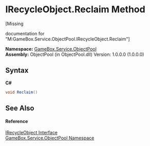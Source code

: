 # IRecycleObject.Reclaim Method 
 

\[Missing <summary> documentation for "M:GameBox.Service.ObjectPool.IRecycleObject.Reclaim"\]

**Namespace:**&nbsp;<a href="8c57d292-6d77-8f14-a220-277dfcca9b7c">GameBox.Service.ObjectPool</a><br />**Assembly:**&nbsp;ObjectPool (in ObjectPool.dll) Version: 1.0.0.0 (1.0.0.0)

## Syntax

**C#**<br />
``` C#
void Reclaim()
```


## See Also


#### Reference
<a href="410a87b3-87a5-c6d1-b738-7c916dbe1869">IRecycleObject Interface</a><br /><a href="8c57d292-6d77-8f14-a220-277dfcca9b7c">GameBox.Service.ObjectPool Namespace</a><br />